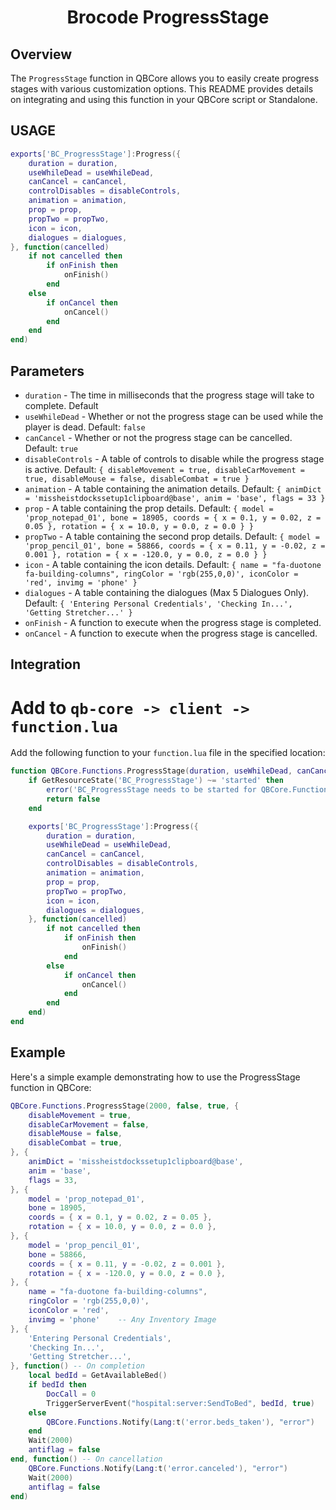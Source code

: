 <h1 align="center">Brocode ProgressStage</h1>

## Overview

The `ProgressStage` function in QBCore allows you to easily create progress stages with various customization options. This README provides details on integrating and using this function in your QBCore script or Standalone.

## USAGE

```lua
exports['BC_ProgressStage']:Progress({
    duration = duration,
    useWhileDead = useWhileDead,
    canCancel = canCancel,
    controlDisables = disableControls,
    animation = animation,
    prop = prop,
    propTwo = propTwo,
    icon = icon,
    dialogues = dialogues,
}, function(cancelled)
    if not cancelled then
        if onFinish then
            onFinish()
        end
    else
        if onCancel then
            onCancel()
        end
    end
end)
```

## Parameters
- `duration` - The time in milliseconds that the progress stage will take to complete. Default
- `useWhileDead` - Whether or not the progress stage can be used while the player is dead. Default: `false`
- `canCancel` - Whether or not the progress stage can be cancelled. Default: `true`
- `disableControls` - A table of controls to disable while the progress stage is active. Default: `{ disableMovement = true, disableCarMovement = true, disableMouse = false, disableCombat = true }`
- `animation` - A table containing the animation details. Default: `{ animDict = 'missheistdockssetup1clipboard@base', anim = 'base', flags = 33 }`
- `prop` - A table containing the prop details. Default: `{ model = 'prop_notepad_01', bone = 18905, coords = { x = 0.1, y = 0.02, z = 0.05 }, rotation = { x = 10.0, y = 0.0, z = 0.0 } }`
- `propTwo` - A table containing the second prop details. Default: `{ model = 'prop_pencil_01', bone = 58866, coords = { x = 0.11, y = -0.02, z = 0.001 }, rotation = { x = -120.0, y = 0.0, z = 0.0 } }`
- `icon` - A table containing the icon details. Default: `{ name = "fa-duotone fa-building-columns", ringColor = 'rgb(255,0,0)', iconColor = 'red', invimg = 'phone' }`
- `dialogues` - A table containing the dialogues (Max 5 Dialogues Only). Default: `{ 'Entering Personal Credentials', 'Checking In...', 'Getting Stretcher...' }`
- `onFinish` - A function to execute when the progress stage is completed.
- `onCancel` - A function to execute when the progress stage is cancelled.

## Integration

# Add to `qb-core -> client -> function.lua`

Add the following function to your `function.lua` file in the specified location:

```lua
function QBCore.Functions.ProgressStage(duration, useWhileDead, canCancel, disableControls, animation, prop, propTwo, icon, dialogues, onFinish, onCancel)
    if GetResourceState('BC_ProgressStage') ~= 'started' then
        error('BC_ProgressStage needs to be started for QBCore.Functions.ProgressStage to work')
        return false
    end

    exports['BC_ProgressStage']:Progress({
        duration = duration,
        useWhileDead = useWhileDead,
        canCancel = canCancel,
        controlDisables = disableControls,
        animation = animation,
        prop = prop,
        propTwo = propTwo,
        icon = icon,
        dialogues = dialogues,
    }, function(cancelled)
        if not cancelled then
            if onFinish then
                onFinish()
            end
        else
            if onCancel then
                onCancel()
            end
        end
    end)
end
```

## Example

Here's a simple example demonstrating how to use the ProgressStage function in QBCore:

```lua
QBCore.Functions.ProgressStage(2000, false, true, {
    disableMovement = true,
    disableCarMovement = false,
    disableMouse = false,
    disableCombat = true,
}, {
    animDict = 'missheistdockssetup1clipboard@base',
    anim = 'base',
    flags = 33,
}, {
    model = 'prop_notepad_01',
    bone = 18905,
    coords = { x = 0.1, y = 0.02, z = 0.05 },
    rotation = { x = 10.0, y = 0.0, z = 0.0 },
}, {
    model = 'prop_pencil_01',
    bone = 58866,
    coords = { x = 0.11, y = -0.02, z = 0.001 },
    rotation = { x = -120.0, y = 0.0, z = 0.0 },
}, {
    name = "fa-duotone fa-building-columns",
    ringColor = 'rgb(255,0,0)',
    iconColor = 'red',
    invimg = 'phone'    -- Any Inventory Image
}, {
    'Entering Personal Credentials',
    'Checking In...',
    'Getting Stretcher...',
}, function() -- On completion
    local bedId = GetAvailableBed()
    if bedId then
        DocCall = 0
        TriggerServerEvent("hospital:server:SendToBed", bedId, true)
    else
        QBCore.Functions.Notify(Lang:t('error.beds_taken'), "error")
    end
    Wait(2000)
    antiflag = false
end, function() -- On cancellation
    QBCore.Functions.Notify(Lang:t('error.canceled'), "error")
    Wait(2000)
    antiflag = false
end)
```